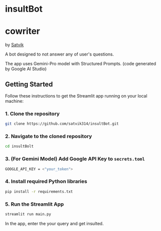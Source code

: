 # insultBot

# cowriter

by [Satvik](https://www.linkedin.com/in/satvik-paramkusham/)

A bot designed to not answer any of user's questions. 

The app uses Gemini-Pro model with Structured Prompts. 
(code generated by Google AI Studio)

## Getting Started

Follow these instructions to get the Streamlit app running on your local machine:

### 1. Clone the repository
```bash
git clone https://github.com/satvik314/insultBot.git
```

### 2. Navigate to the cloned repository
```bash
cd insultBolt
```

### 3. (For Gemini Model) Add Google API Key to ```secrets.toml```
```bash
GOOGLE_API_KEY = <"your_token">
```

### 4. Install required Python libraries
```bash
pip install -r requirements.txt
```

### 5. Run the Streamlit App
```bash
streamlit run main.py
```

In the app, enter the your query and get insulted.
